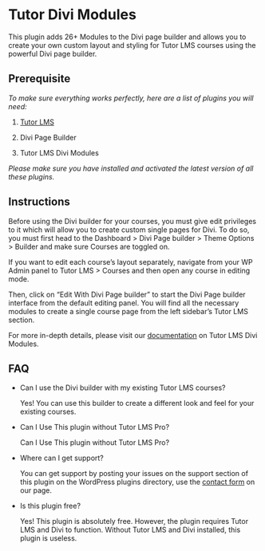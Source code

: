 # Tutor Divi Modules

This plugin adds 26+ Modules to the Divi page builder and allows you to create your own custom layout and styling for Tutor LMS courses using the powerful Divi page builder.

## Prerequisite

_To make sure everything works perfectly, here are a list of plugins you will need:_

1. [Tutor LMS](https://wordpress.org/plugins/tutor "Tutor LMS")

2. Divi Page Builder

3. Tutor LMS Divi Modules

_Please make sure you have installed and activated the latest version of all these plugins._

## Instructions

Before using the Divi builder for your courses, you must give edit privileges to it which will allow you to create custom single pages for Divi. To do so, you must first head to the Dashboard > Divi Page builder > Theme Options > Builder and make sure Courses are toggled on. 

If you want to edit each course’s layout separately, navigate from your WP Admin panel to Tutor LMS > Courses and then open any course in editing mode.

Then, click on “Edit With Divi Page builder” to start the Divi Page builder interface from the default editing panel. You will find all the necessary modules to create a single course page from the left sidebar’s Tutor LMS section.

For more in-depth details, please visit our [documentation](https://docs.themeum.com/tutor-lms/divi-integration) on Tutor LMS Divi Modules.

## FAQ

- Can I use the Divi builder with my existing Tutor LMS courses?

  Yes! You can use this builder to create a different look and feel for your existing courses.

- Can I Use This plugin without Tutor LMS Pro?

  Can I Use This plugin without Tutor LMS Pro?


- Where can I get support?

  You can get support by posting your issues on the support section of
  this plugin on the WordPress plugins directory, use the <a 
  href="https://www.themeum.com/contact-us"  title="Contact Us -
  Themeum">contact form</a> on our page.

- Is this plugin free?

  Yes! This plugin is absolutely free. However, the plugin requires Tutor LMS and Divi to function. Without Tutor LMS and Divi installed, this plugin is useless.
